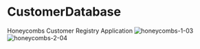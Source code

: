 # CustomerDatabase
Honeycombs Customer Registry Application
![honeycombs-1-03](https://user-images.githubusercontent.com/64257100/163448579-ae9453fe-031f-4847-96ae-71a518b1a2db.png)
![honeycombs-2-04](https://user-images.githubusercontent.com/64257100/163448581-ff27a461-5fa7-44ba-a9d9-ddd7c4f6c696.png)
